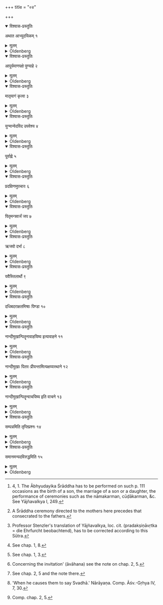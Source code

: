 +++
title = "०४"

+++


<details open><summary>विश्वास-प्रस्तुतिः</summary>

अथात आभ्युदयिकम् १
</details>

<details><summary>मूलम्</summary>

अथात आभ्युदयिकम् १
</details>

<details><summary>Oldenberg</summary>

1 [^1] . Now (follows) the Ābhyudayika (i.e. the Śrāddha ceremony referring to good luck).

[^1]:  4, 1. The Ābhyudayika Śrāddha has to be performed on such p. 111 occasions as the birth of a son, the marriage of a son or a daughter, the performance of ceremonies such as the nāmakarman, cūḍākarman, &c. See Yājñavalkya I, 249.

</details>

<details open><summary>विश्वास-प्रस्तुतिः</summary>

आपूर्यमाणपक्षे पुण्याहे २
</details>

<details><summary>मूलम्</summary>

आपूर्यमाणपक्षे पुण्याहे २
</details>

<details><summary>Oldenberg</summary>

2. In the fortnight of the increasing moon, on an auspicious day,

</details>

<details open><summary>विश्वास-प्रस्तुतिः</summary>

मातृयागं कृत्वा ३
</details>

<details><summary>मूलम्</summary>

मातृयागं कृत्वा ३
</details>

<details><summary>Oldenberg</summary>

3 [^2] . After the sacrifice to the mothers has been performed,

[^2]:  A Śrāddha ceremony directed to the mothers here precedes that consecrated to the fathers.

</details>

<details open><summary>विश्वास-प्रस्तुतिः</summary>

युग्मान्वेदविद उपवेश्य ४
</details>

<details><summary>मूलम्</summary>

युग्मान्वेदविद उपवेश्य ४
</details>

<details><summary>Oldenberg</summary>

4. And an even number of (Brāhmaṇas) versed in the Veda have been invited to sit down;

</details>

<details open><summary>विश्वास-प्रस्तुतिः</summary>

पूर्वाह्णे ५
</details>

<details><summary>मूलम्</summary>

पूर्वाह्णे ५
</details>

<details><summary>Oldenberg</summary>

5. In the forenoon;

</details>

<details open><summary>विश्वास-प्रस्तुतिः</summary>

प्रदक्षिणमुपचारः ६
</details>

<details><summary>मूलम्</summary>

प्रदक्षिणमुपचारः ६
</details>

<details><summary>Oldenberg</summary>

6 [^3] . The rite is performed from left to right.

[^3]:  Professor Stenzler's translation of Yājñavalkya, loc. cit. (pradakṣiṇāvṛtka = die Ehrfurcht beobachtend), has to be corrected according to this Sūtra.

</details>

<details open><summary>विश्वास-प्रस्तुतिः</summary>

पितृमन्त्रवर्जं जप ७
</details>

<details><summary>मूलम्</summary>

पितृमन्त्रवर्जं जप ७
</details>

<details><summary>Oldenberg</summary>

7 [^4] . The murmuring with the omission of the verses belonging to the Manes.

[^4]:  See chap. 1, 8.

</details>

<details open><summary>विश्वास-प्रस्तुतिः</summary>

ऋजवो दर्भा ८
</details>

<details><summary>मूलम्</summary>

ऋजवो दर्भा ८
</details>

<details><summary>Oldenberg</summary>

8. The Darbha blades are straight.

</details>

<details open><summary>विश्वास-प्रस्तुतिः</summary>

यवैस्तिलार्थो ९
</details>

<details><summary>मूलम्</summary>

यवैस्तिलार्थो ९
</details>

<details><summary>Oldenberg</summary>

9 [^5] . Barley is to be used instead of sesamum.

[^5]:  See chap. 1, 3.

</details>

<details open><summary>विश्वास-प्रस्तुतिः</summary>

दधिबदराक्षतमिश्राः पिण्डा १०
</details>

<details><summary>मूलम्</summary>

दधिबदराक्षतमिश्राः पिण्डा १०
</details>

<details><summary>Oldenberg</summary>

10. The lumps are mixed with curds, jujube fruits, fried grain.

</details>

<details open><summary>विश्वास-प्रस्तुतिः</summary>

नान्दीमुखान्पितॄनावाहयिष्य इत्यावाहने ११
</details>

<details><summary>मूलम्</summary>

नान्दीमुखान्पितॄनावाहयिष्य इत्यावाहने ११
</details>

<details><summary>Oldenberg</summary>

11 [^6] . On inviting (the Manes, he should say), 'The Nāndīmukha (glad-faced?) Manes will I invite.'

[^6]:  Concerning the invitation' (āvāhana) see the note on chap. 2, 5.

</details>

<details open><summary>विश्वास-प्रस्तुतिः</summary>

नान्दीमुखाः पितरः प्रीयन्तामित्यक्षय्यस्थाने १२
</details>

<details><summary>मूलम्</summary>

नान्दीमुखाः पितरः प्रीयन्तामित्यक्षय्यस्थाने १२
</details>

<details><summary>Oldenberg</summary>

12 [^7] . 'May the Nāndīmukha Manes be rejoiced,' instead of 'imperishable.'

[^7]:  See chap. 2, 5 and the note there.

</details>

<details open><summary>विश्वास-प्रस्तुतिः</summary>

नान्दीमुखान्पितॄन्वाचयिष्य इति वाचने १३
</details>

<details><summary>मूलम्</summary>

नान्दीमुखान्पितॄन्वाचयिष्य इति वाचने १३
</details>

<details><summary>Oldenberg</summary>

13 [^8] . 'The Nāndīmukha Manes will I make speak,' when he makes (the Brāhmaṇas) speak.

[^8]:  'When he causes them to say Svadhā.' Nārāyaṇa. Comp. Āśv.-Gṛhya IV, 7, 30.

</details>

<details open><summary>विश्वास-प्रस्तुतिः</summary>

सम्पन्नमिति तृप्तिप्रश्नः १४
</details>

<details><summary>मूलम्</summary>

सम्पन्नमिति तृप्तिप्रश्नः १४
</details>

<details><summary>Oldenberg</summary>

14 [^9] . '(Was it) well done?' - thus are they to be asked whether they are satiated.

[^9]:  Comp. chap. 2, 5.

</details>

<details open><summary>विश्वास-प्रस्तुतिः</summary>

समानमन्यदविरुद्धमिति १५
</details>

<details><summary>मूलम्</summary>

समानमन्यदविरुद्धमिति १५
</details>

<details><summary>Oldenberg</summary>

15. The rest is the same (as in the other kinds of Śrāddha rites), as far as it is not  (by contrary rules).

</details>
